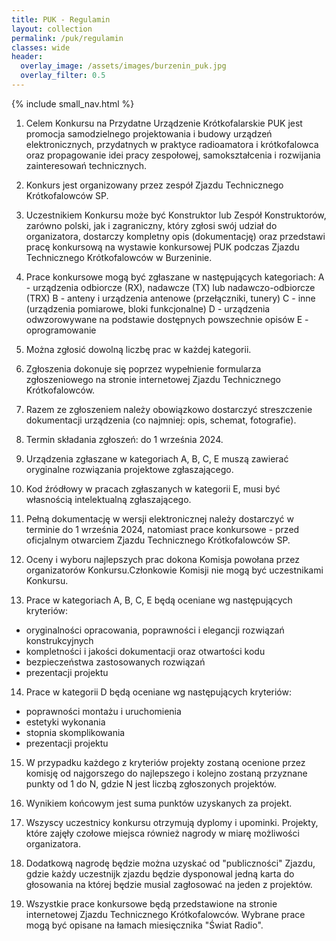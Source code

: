 ```yaml
---
title: PUK - Regulamin
layout: collection
permalink: /puk/regulamin
classes: wide
header:
  overlay_image: /assets/images/burzenin_puk.jpg
  overlay_filter: 0.5
---
```


{% include small_nav.html %}

1. Celem Konkursu na Przydatne Urządzenie Krótkofalarskie PUK jest promocja samodzielnego projektowania i budowy urządzeń elektronicznych, przydatnych w praktyce radioamatora i krótkofalowca oraz propagowanie idei pracy zespołowej, samokształcenia i rozwijania zainteresowań technicznych.

2. Konkurs jest organizowany  przez zespół Zjazdu Technicznego Krótkofalowców SP.

3. Uczestnikiem Konkursu może być Konstruktor lub Zespół Konstruktorów, zarówno polski, jak i zagraniczny, który zgłosi swój udział do organizatora, dostarczy kompletny opis (dokumentację) oraz przedstawi  pracę konkursową na wystawie konkursowej PUK podczas Zjazdu Technicznego Krótkofalowców w Burzeninie.

4. Prace konkursowe mogą być zgłaszane w następujących kategoriach:
A - urządzenia odbiorcze (RX), nadawcze (TX)  lub nadawczo-odbiorcze (TRX)
B - anteny i urządzenia antenowe (przełączniki,  tunery)
C - inne (urządzenia pomiarowe, bloki funkcjonalne)
D - urządzenia odwzorowywane na podstawie dostępnych powszechnie opisów
E - oprogramowanie

5. Można zgłosić dowolną liczbę prac w każdej kategorii.

6. Zgłoszenia dokonuje się poprzez wypełnienie  formularza  zgłoszeniowego na stronie internetowej Zjazdu Technicznego Krótkofalowców.

7. Razem  ze zgłoszeniem  należy obowiązkowo  dostarczyć  streszczenie dokumentacji urządzenia (co najmniej: opis, schemat, fotografie).

8. Termin składania zgłoszeń: do 1 września 2024.

9. Urządzenia zgłaszane w kategoriach A, B, C, E muszą zawierać oryginalne rozwiązania projektowe zgłaszającego.

10. Kod źródłowy w pracach zgłaszanych w kategorii E, musi być własnością intelektualną zgłaszającego.

11. Pełną dokumentację w wersji elektronicznej należy dostarczyć w terminie do 1 września 2024, natomiast prace konkursowe - przed oficjalnym otwarciem Zjazdu Technicznego Krótkofalowców SP.

12. Oceny i wyboru najlepszych prac dokona Komisja powołana przez organizatorów Konkursu.Członkowie Komisji nie mogą być uczestnikami Konkursu.

13. Prace w kategoriach A, B, C, E będą oceniane wg następujących kryteriów:
- oryginalności opracowania, poprawności i elegancji rozwiązań konstrukcyjnych
- kompletności i jakości dokumentacji oraz otwartości kodu
- bezpieczeństwa zastosowanych rozwiązań
- prezentacji projektu

14. Prace w kategorii D będą oceniane wg następujących kryteriów:
- poprawności montażu i uruchomienia
- estetyki wykonania 
- stopnia skomplikowania
- prezentacji projektu

15. W przypadku każdego z kryteriów projekty zostaną ocenione przez komisję od najgorszego do najlepszego i kolejno zostaną przyznane punkty od 1 do N, gdzie N jest liczbą zgłoszonych projektów.

16. Wynikiem końcowym jest suma punktów uzyskanych za projekt.

17. Wszyscy uczestnicy konkursu otrzymują dyplomy i upominki. Projekty, które zajęły czołowe miejsca również nagrody w miarę możliwości organizatora.

18. Dodatkową nagrodę będzie można uzyskać od "publiczności" Zjazdu, gdzie każdy uczestnijk zjazdu będzie dysponowal jedną karta do głosowania na której będzie musial zagłosować na jeden z projektów. 

19. Wszystkie prace konkursowe będą przedstawione na stronie internetowej Zjazdu Technicznego Krótkofalowców. Wybrane prace mogą być opisane na łamach miesięcznika "Świat Radio".